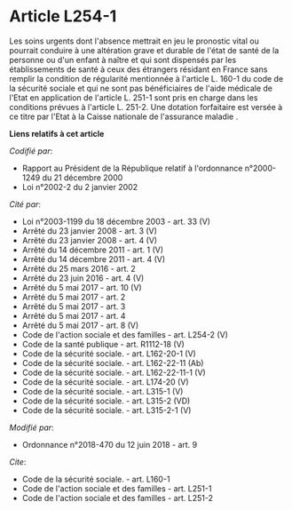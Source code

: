 # Article L254-1

Les soins urgents dont l'absence mettrait en jeu le pronostic vital ou pourrait conduire à une altération grave et durable de
l'état de santé de la personne ou d'un enfant à naître et qui sont dispensés par les établissements de santé à ceux des
étrangers résidant en France sans remplir la condition de régularité mentionnée à l'article L. 160-1 du code de la sécurité
sociale et qui ne sont pas bénéficiaires de l'aide médicale de l'Etat en application de l'article L. 251-1 sont pris en
charge dans les conditions prévues à l'article L. 251-2. Une dotation forfaitaire est versée à ce titre par l'Etat à la
Caisse nationale de l'assurance maladie   .

**Liens relatifs à cet article**

_Codifié par_:

  - Rapport au Président de la République relatif à l'ordonnance n°2000-1249 du 21 décembre 2000
  - Loi n°2002-2 du 2 janvier 2002

_Cité par_:

  - Loi n°2003-1199 du 18 décembre 2003 - art. 33 (V)
  - Arrêté du 23 janvier 2008 - art. 3 (V)
  - Arrêté du 23 janvier 2008 - art. 4 (V)
  - Arrêté du 14 décembre 2011 - art. 1 (V)
  - Arrêté du 14 décembre 2011 - art. 4 (V)
  - Arrêté du 25 mars 2016 - art. 2
  - Arrêté du 23 juin 2016 - art. 4 (V)
  - Arrêté du 5 mai 2017 - art. 10 (V)
  - Arrêté du 5 mai 2017 - art. 2
  - Arrêté du 5 mai 2017 - art. 3
  - Arrêté du 5 mai 2017 - art. 4
  - Arrêté du 5 mai 2017 - art. 8 (V)
  - Code de l'action sociale et des familles - art. L254-2 (V)
  - Code de la santé publique - art. R1112-18 (V)
  - Code de la sécurité sociale. - art. L162-20-1 (V)
  - Code de la sécurité sociale. - art. L162-22-11 (Ab)
  - Code de la sécurité sociale. - art. L162-22-11-1 (V)
  - Code de la sécurité sociale. - art. L174-20 (V)
  - Code de la sécurité sociale. - art. L315-1 (V)
  - Code de la sécurité sociale. - art. L315-2 (VD)
  - Code de la sécurité sociale. - art. L315-2-1 (V)

_Modifié par_:

  - Ordonnance n°2018-470 du 12 juin 2018 - art. 9

_Cite_:

  - Code de la sécurité sociale. - art. L160-1
  - Code de l'action sociale et des familles - art. L251-1
  - Code de l'action sociale et des familles - art. L251-2

